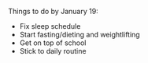 Things to do by January 19:
- Fix sleep schedule
- Start fasting/dieting and weightlifting
- Get on top of school
- Stick to daily routine